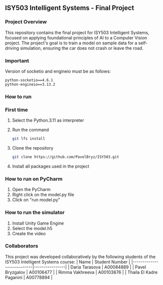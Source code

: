 ## ISY503 Intelligent Systems - Final Project

### Project Overview
This repository contains the final project for ISY503 Intelligent Systems, focused on applying foundational principles of AI to a Computer Vision project. The project's goal is to train a model on sample data for a self-driving simulation, ensuring the car does not crash or leave the road.

### Important
Version of socketio and engineio must be as follows:

    python-socketio==4.6.1
    python-engineio==3.13.2
    
### How to run

### First time

1. Select the Python.3.11 as interpreter
2. Run the command

   ```bash
   git lfs install
   ```
   
3. Clone the repository

   ```bash
   git clone https://github.com/PavelBryz/ISY503.git
   ```
4. Install all packages used in the project
    
### How to run on PyCharm
1. Open the PyCharm
2. Right click on the model.py file
3. Click on "run model.py"
   
### How to run the simulator
1. Install Unity Game Engine
2. Select the model.h5
3. Create the video
   
### Collaborators
This project was developed collaboratively by the following students of the ISY503 Intelligent Systems course:
| Name                      | Student Number |
|---------------------------|----------------|
| Daria Tarasova            | A00084889      |
| Pavel Bryzgalov           | A00106477      |
| Rimma Vakhreeva           | A00103876      |
| Thaila El Kadre Paganini  | A00778894      |

